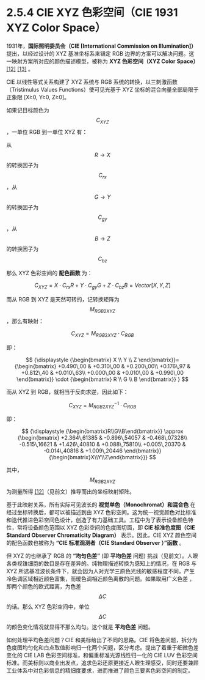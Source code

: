 
# 2.5.4 CIE XYZ 色彩空间（CIE 1931 XYZ Color Space）

1931年，**国际照明委员会（CIE [International Commission on Illumination]）** 提出，以经过设计的 XYZ 基准坐标系来锚定 RGB 边界的方案可以解决问题。这一映射方案所对应的颜色描述模型，被称为 **XYZ 色彩空间（XYZ Color Space）** [\[12\]][ref] [\[13\]][ref] 。

CIE 以线性等式关系构建了 XYZ 系统与 RGB 系统的转换，以三刺激函数（Tristimulus Values Functions）使可见光基于 XYZ 坐标的混合向量全部局限于正象限 [X≥0, Y≥0, Z≥0]。

如果记目标颜色为 $$C_{XYZ}$$ ，一单位 RGB 到一单位 XYZ 有：

从 $$R \rightarrow X$$  的转换因子为 $$C_{rx}$$ ，从 $$G \rightarrow Y$$ 的转换因子为 $$C_{gy}$$ ，从 $$B \rightarrow Z$$ 的转换因子为 $$C_{bz}$$ 

那么 XYZ 色彩空间的 **配色函数** 为：

$$
C_{XYZ} =  X \cdot C_{rx}R + Y \cdot C_{gy}G  + Z \cdot C_{bz}B = Vector[X, Y, Z]
$$

而从 RGB 到 XYZ 是天然可转的，记转换矩阵为 $$M_{RGB2XYZ}$$ ，那么有映射：

$$
C_{XYZ} =  M_{RGB2XYZ} \cdot C_{RGB}
$$

即：

$$
{\displaystyle 
{\begin{bmatrix} X \\ Y \\ Z \end{bmatrix}}= 
{\begin{bmatrix} 
+0.490\,00  &  +0.310\,00  &  +0.200\,00\\
+0.176\,97  &  +0.812\,40  &  +0.010\,63\\
+0.000\,00  &  +0.010\,00  &  +0.990\,00
\end{bmatrix}} \cdot {\begin{bmatrix} R \\ G \\ B \end{bmatrix}}
}
$$

而从 XYZ 到 RGB，就相当于反向求逆，因此如下：

$$
C_{XYZ} =  {M_{RGB2XYZ}}^{-1} \cdot C_{RGB} 
$$

即：

$$
{\displaystyle
{\begin{bmatrix}R\\G\\B\end{bmatrix}} \approx 
{\begin{bmatrix}
+2.364\,61385  &  -0.896\,54057  &  -0.468\,07328\\
-0.515\,16621  &  +1.426\,40810  &  +0.088\,75810\\
+0.005\,20370  &  -0.014\,40816  &  +1.009\,20446
\end{bmatrix}}{\begin{bmatrix}X\\Y\\Z\end{bmatrix}}}
$$

其中， $$M_{RGB2XYZ}$$ 为测量所得 [\[12\]][ref]（见前文）推导而出的坐标映射矩阵。

基于此映射关系，所有实际可见波长的 **视觉单色（Monochromat）和混合色** 在经过坐标转换后，都可以被描述到由 XYZ 色彩空间。这为统一视觉颜色对比标准和迭代推进色彩空间色设计，创造了有力基础工具。工程中为了表示设备颜色特性，常将设备颜色范围以 XYZ 色彩空间的色度图切面，即 **CIE 标准色度图（CIE Standard Observer Chromaticity Diagram）** 表示。因此，CIE XYZ 颜色空间的配色函数也被称为 **“CIE 标准观测者（CIE Standard Observer ）”函数** 。

但 XYZ 的也继承了 RGB 的 **“均匀色差”** (即 **平均色差** 问题) 挑战（见前文）。人眼各类视锥细胞的数目是存在差异的。纯物理描述转换为感知上的情况，在 RGB 与 XYZ 所选基准波长条件下，就会因为人对光学三原色光线的敏感程度不同，产生冷色调区域相近颜色富集，而暖色调相近颜色离散的问题。如果取用广义色差 ，即两个颜色的欧式距离，为色差 $$\Delta C$$ 的话。那么 XYZ 色彩空间中，单位 $$\Delta C$$ 的颜色变化情况就显得不那么均匀。这个就是 **平均色差** 问题。

如何处理平均色差问题？CIE 和美标给出了不同的思路。CIE 将色差问题，拆分为色度图均匀化和白点取值影响归一化两个问题，区分考虑。提出了着重于细微色差变化的 CIE LAB 色彩空间标准，和偏重标准光源线性归一化的 CIE LUV 色彩空间标准。而美标则以商业出发点，追求色彩还原更接近人眼生理感受，同时还要兼顾工业体系中对色彩信息的精细度要求，进而推进了颜色三要素色彩空间的制定。


[ref]: References_2.md